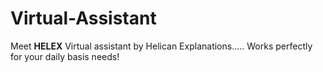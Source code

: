 # Virtual-Assistant
Meet **HELEX** Virtual assistant by Helican Explanations.....
Works perfectly for your daily basis needs!
